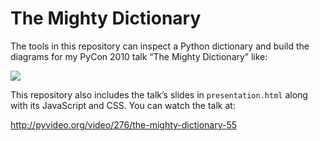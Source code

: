 
# The Mighty Dictionary

The tools in this repository can inspect a Python dictionary and build
the diagrams for my PyCon 2010 talk “The Mighty Dictionary” like:

<img src="https://raw.githubusercontent.com/brandon-rhodes/pycon2010-mighty-dictionary/master/figures/collide4b.png">

This repository also includes the talk’s slides in `presentation.html`
along with its JavaScript and CSS.  You can watch the talk at:

http://pyvideo.org/video/276/the-mighty-dictionary-55
